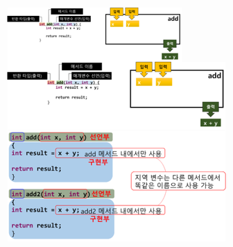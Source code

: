 <img src = "assets/built/postsImages/TheCornerstoneOfJava/2021-06-14-6cornerstoneJava9/img.png" width="80%" align="left"><br/>
![img.png](img.png)
![img_3.png](img_3.png)